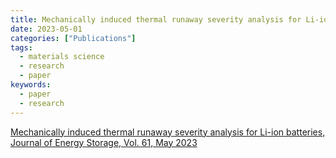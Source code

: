 ```yaml
---
title: Mechanically induced thermal runaway severity analysis for Li-ion batteries, Journal of Energy Storage
date: 2023-05-01
categories: ["Publications"]
tags:
  - materials science
  - research
  - paper
keywords:
  - paper
  - research
---
```


[Mechanically induced thermal runaway severity analysis for Li-ion batteries, Journal of Energy Storage, Vol. 61, May 2023](https://doi.org/10.1016/j.est.2023.106798)
